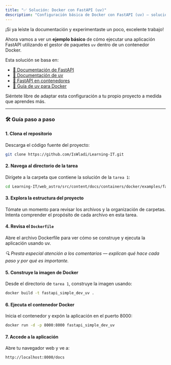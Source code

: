 ```yaml
---
title: "✅ Solución: Docker con FastAPI (uv)"
description: "Configuración básica de Docker con FastAPI (uv) – solución"
---
```


¡Si ya leíste la documentación y experimentaste un poco, excelente trabajo!

Ahora vamos a ver un **ejemplo básico** de cómo ejecutar una aplicación FastAPI utilizando el gestor de paquetes `uv` dentro de un contenedor Docker.

Esta solución se basa en:

- [📘 Documentación de FastAPI](https://fastapi.tiangolo.com/)
- [📘 Documentación de uv](https://docs.astral.sh/uv/)
- [📘 FastAPI en contenedores](https://fastapi.tiangolo.com/deployment/docker/)
- [📘 Guía de uv para Docker](https://docs.astral.sh/uv/guides/integration/docker/)

Siéntete libre de adaptar esta configuración a tu propio proyecto a medida que aprendes más.

---

### 🛠️ Guía paso a paso

#### 1. Clona el repositorio

Descarga el código fuente del proyecto:

```bash
git clone https://github.com/IsWladi/Learning-IT.git
```

#### 2. Navega al directorio de la tarea

Dirígete a la carpeta que contiene la solución de la `tarea 1`:

```bash
cd Learning-IT/web_astro/src/content/docs/containers/docker/examples/fastapi/task1
```

#### 3. Explora la estructura del proyecto

Tómate un momento para revisar los archivos y la organización de carpetas. Intenta comprender el propósito de cada archivo en esta tarea.

#### 4. Revisa el `Dockerfile`

Abre el archivo Dockerfile para ver cómo se construye y ejecuta la aplicación usando uv.

_🔍 Presta especial atención a los comentarios — explican qué hace cada paso y por qué es importante._

#### 5. Construye la imagen de Docker

Desde el directorio de `tarea 1`, construye la imagen usando:

```bash
docker build -t fastapi_simple_dev_uv .
```

#### 6. Ejecuta el contenedor Docker

Inicia el contenedor y expón la aplicación en el puerto 8000:

```bash
docker run -d -p 8000:8000 fastapi_simple_dev_uv
```

#### 7. Accede a la aplicación

Abre tu navegador web y ve a:

```
http://localhost:8000/docs
```
